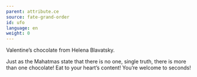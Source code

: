 ```yaml
---
parent: attribute.ce
source: fate-grand-order
id: ufo
language: en
weight: 0
---
```


Valentine’s chocolate from Helena Blavatsky.

Just as the Mahatmas state that there is no one, single truth, there is more than one chocolate!
Eat to your heart’s content!
You’re welcome to seconds!
